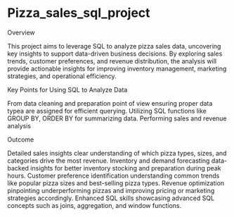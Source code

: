 # Pizza_sales_sql_project

Overview

This project aims to leverage SQL to analyze pizza sales data, uncovering key insights to support data-driven business decisions. By exploring sales trends, customer preferences, and revenue distribution, the analysis will provide actionable insights for improving inventory management, marketing strategies, and operational efficiency.




Key Points for Using SQL to Analyze Data

From data cleaning and preparation point of view ensuring proper data typea are assigned for efficient querying.
Utilizing SQL functions like GROUP BY, ORDER BY for summarizing data.
Performing sales and revenue analysis 




Outcome



Detailed sales insights clear understanding of which pizza types, sizes, and categories drive the most revenue.
Inventory and demand forecasting data-backed insights for better inventory stocking and preparation during peak hours.
Customer preference identification understanding common trends like popular pizza sizes and best-selling pizza types.
Revenue optimization pinpointing underperforming pizzas and improving pricing or marketing strategies accordingly.
Enhanced SQL skills showcasing advanced SQL concepts such as joins, aggregation, and window functions.
